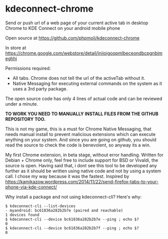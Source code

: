 # kdeconnect-chrome

Send or push url of a web page of your current active tab in desktop Chrome to KDE Connect on your android mobile phone

Open source at https://github.com/phpmoli/kdeconnect-chrome

In store at https://chrome.google.com/webstore/detail/jniioigoopmlbeceondbcpgnbimeghhj

Permissions required:
- All tabs. Chrome does not tell the url of the activeTab without it.
- Native Messaging for executing external commands on the system as it uses a 3rd party package.

The open source code has only 4 lines of actual code and can be reviewed under a minute.

**TO WORK YOU NEED TO MANUALLY INSTALL FILES FROM THE GITHUB REPOSITORY TOO.**

This is not my game, this is a must for Chrome Native Messaging, that needs manual install to prevent malicious extensions which can execute anything on your system. And since you are going on github, you should read the source to check the code is benevolent, so anyway its a win.

My first Chrome extension, in beta stage, without error handling. Written for Debian + Chrome only, feel free to include support for BSD or Vivaldi, the source is open.
Having said that, i dont see this tool to be developed any further as it should be written using native code and not by using a system call. I chose my way because it was the fastest. Inspired by https://kamikazow.wordpress.com/2014/11/22/send-firefox-tabs-to-your-phone-via-kde-connect/

Why install a package and not using kdeconnect-cli? Here's why:
```
$ kdeconnect-cli --list-devices
- myandroid: bc61836a282b2b7e (paired and reachable)
1 devices found
$ kdeconnect-cli --device bc61836a282b2b7e --ping ; echo $?
0
$ kdeconnect-cli --device bc61836a282b2b7f --ping ; echo $?
0
```
